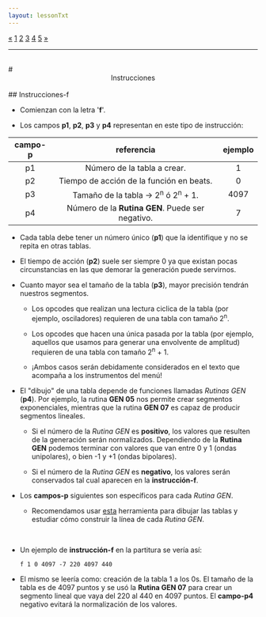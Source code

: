 ```yaml
---
layout: lessonTxt
---
```

<div class="paginationDiv">
<div class="pagination">
  <a onclick="loadOnClick('{{site.baseurl}}/lessons/', 'intro-d.html','', false)" href="javascript:void(0);">&laquo;</a>
  <a onclick="loadOnClick('{{site.baseurl}}/lessons/', 'intro-a.html','', false)" href="javascript:void(0);">1</a>
  <a onclick="loadOnClick('{{site.baseurl}}/lessons/', 'intro-b.html','', false)" href="javascript:void(0);">2</a>
  <a onclick="loadOnClick('{{site.baseurl}}/lessons/', 'intro-c.html','', false)" href="javascript:void(0);">3</a>
  <a onclick="loadOnClick('{{site.baseurl}}/lessons/', 'intro-d.html','', false)" href="javascript:void(0);">4</a>
  <a class="active" href="#">5</a>
  <a href="#">&raquo;</a>
</div>
</div>
<hr>
<br>
# <center>Instrucciones</center>
<br>
## Instrucciones-f

* Comienzan con la letra '<b>f</b>'.

* Los campos <b>p1</b>, <b>p2</b>, <b>p3</b> y <b>p4</b> representan en este tipo de instrucción: 


| campo-p |                     referencia                               |   ejemplo  |
|  :---:  |                       :---:                                  |    :---:   |
|    p1   |  Número de la tabla a crear.                                 |      1     |
|    p2   |  Tiempo de acción de la función en beats.                    |      0     |
|    p3   |  Tamaño de la tabla   →   2<sup>n</sup> ó 2<sup>n</sup> + 1. |    4097    |
|    p4   |  Número de la <b>Rutina GEN</b>. Puede ser negativo.         |      7     |

 
* Cada tabla debe tener un número único (<b>p1</b>) que la identifique y no se repita en otras tablas.

* El tiempo de acción (<b>p2</b>) suele ser siempre 0 ya que existan pocas circunstancias en las que demorar la generación puede servirnos.

* Cuanto mayor sea el tamaño de la tabla (<b>p3</b>), mayor precisión tendrán nuestros segmentos.

  * Los opcodes que realizan una lectura ciclica de la tabla (por ejemplo, osciladores) requieren de una tabla con tamaño 2<sup>n</sup>.

  * Los opcodes que hacen una única pasada por la tabla (por ejemplo, aquellos que usamos para generar una envolvente de amplitud) requieren de una tabla con tamaño 2<sup>n</sup> + 1.
  
  * ¡Ambos casos serán debidamente considerados en el texto que acompaña a los instrumentos del menú!
  
* El "dibujo" de una tabla depende de funciones llamadas <i>Rutinas GEN</i> (<b>p4</b>). Por ejemplo, la rutina <b>GEN 05</b> nos permite crear segmentos exponenciales, mientras que la rutina <b>GEN 07</b> es capaz de producir segmentos lineales.

  * Si el número de la <i>Rutina GEN</i> es <b>positivo</b>, los valores que resulten de la generación serán normalizados. Dependiendo de la <b>Rutina GEN</b> podemos terminar con valores que van entre 0 y 1 (ondas unipolares), o bien -1 y +1 (ondas bipolares).

  * Si el número de la <i>Rutina GEN</i> es <b>negativo</b>, los valores serán conservados tal cual aparecen en la <b>instrucción-f</b>.

* Los <b>campos-p</b> siguientes son específicos para cada <i>Rutina GEN</i>.
  * Recomendamos usar <a target="_blank" rel="noopener noreferrer" href="https://gsenna.github.io/tablas/">esta</a> herramienta para dibujar las tablas y estudiar cómo construir la línea de cada <i>Rutina GEN</i>.

<br>

* Un ejemplo de <b>instrucción-f</b> en la partitura se vería así: 
     ```
     f 1 0 4097 -7 220 4097 440
     ```
* El mismo se leería como: creación de la tabla 1 a los 0s. El tamaño de la tabla es de 4097 puntos y se usó la <b>Rutina GEN 07</b> para crear un segmento lineal que vaya del 220 al 440 en 4097 puntos. El <b>campo-p4</b> negativo evitará la normalización de los valores.    


<br>
